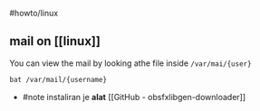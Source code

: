 #howto/linux 

## mail on [[linux]]

You can view the mail by looking athe file inside `/var/mai/{user}`
```bash
bat /var/mail/{username}
```

- #note instaliran je **alat** [[GitHub - obsfxlibgen-downloader]]
